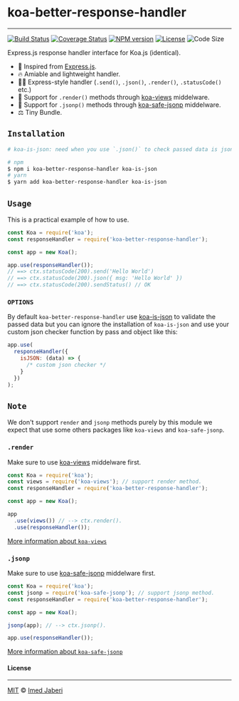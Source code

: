 # koa-better-response-handler

---

[![Build Status][travis-img]][travis-url]
[![Coverage Status][coverage-img]][coverage-url]
[![NPM version][npm-badge]][npm-url]
[![License][license-badge]][license-url]
![Code Size][code-size-badge]

<!-- ***************** -->

[travis-img]: https://travis-ci.org/3imed-jaberi/koa-better-response-handler.svg?branch=master
[travis-url]: https://travis-ci.org/3imed-jaberi/koa-better-response-handler
[coverage-img]: https://coveralls.io/repos/github/3imed-jaberi/koa-better-response-handler/badge.svg?branch=master
[coverage-url]: https://coveralls.io/github/3imed-jaberi/koa-better-response-handler?branch=master
[npm-badge]: https://img.shields.io/npm/v/koa-better-response-handler.svg?style=flat
[npm-url]: https://www.npmjs.com/package/koa-better-response-handler
[license-badge]: https://img.shields.io/badge/license-MIT-green.svg?style=flat-square
[license-url]: https://github.com/3imed-jaberi/koa-better-response-handler/blob/master/LICENSE
[code-size-badge]: https://img.shields.io/github/languages/code-size/3imed-jaberi/koa-better-response-handler
[koa-is-json]: https://github.com/koajs/is-json
[express.js]: https://github.com/expressjs/express
[koa-views]: https://github.com/queckezz/koa-views
[koa-safe-jsonp]: https://github.com/koajs/koa-safe-jsonp

<!-- ***************** -->

Express.js response handler interface for Koa.js (identical).

- 🦄 Inspired from [Express.js].
- 🔥 Amiable and lightweight handler.
- 💅🏻 Express-style handler (`.send()`, `.json()`, `.render()`, `.statusCode()` etc.)
- 🎈 Support for `.render()` methods through [koa-views] middelware.
- 📍 Support for `.jsonp()` methods through [koa-safe-jsonp] middelware.
- ⚖️ Tiny Bundle.

## `Installation`

```bash
# koa-is-json: need when you use `.json()` to check passed data is json.

# npm
$ npm i koa-better-response-handler koa-is-json
# yarn
$ yarn add koa-better-response-handler koa-is-json
```

## `Usage`

This is a practical example of how to use.

```javascript
const Koa = require('koa');
const responseHandler = require('koa-better-response-handler');

const app = new Koa();

app.use(responseHandler());
// ==> ctx.statusCode(200).send('Hello World')
// ==> ctx.statusCode(200).json({ msg: 'Hello World' })
// ==> ctx.statusCode(200).sendStatus() // OK
```

### `OPTIONS`

By default `koa-better-response-handler` use [koa-is-json] to validate
the passed data but you can ignore the installation of `koa-is-json`
and use your custom json checker function by pass and object like this:

```javascript
app.use(
  responseHandler({
    isJSON: (data) => {
      /* custom json checker */
    }
  })
);
```

## `Note`

We don't support `render` and `jsonp` methods purely by this module
we expect that use some others packages like `koa-views` and `koa-safe-jsonp`.

### `.render`

Make sure to use [koa-views] middelware first.

```javascript
const Koa = require('koa');
const views = require('koa-views'); // support render method.
const responseHandler = require('koa-better-response-handler');

const app = new Koa();

app
  .use(views()) // --> ctx.render().
  .use(responseHandler());
```

[More information about `koa-views`](https://github.com/queckezz/koa-views)

### `.jsonp`

Make sure to use [koa-safe-jsonp] middelware first.

```javascript
const Koa = require('koa');
const jsonp = require('koa-safe-jsonp'); // support jsonp method.
const responseHandler = require('koa-better-response-handler');

const app = new Koa();

jsonp(app); // --> ctx.jsonp().

app.use(responseHandler());
```

[More information about `koa-safe-jsonp`](https://github.com/koajs/koa-safe-jsonp)

#### License

---

[MIT](LICENSE) &copy; [Imed Jaberi](https://github.com/3imed-jaberi)
